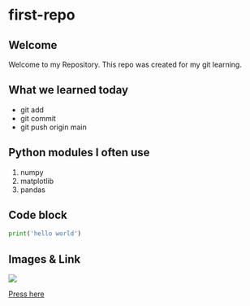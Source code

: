 # first-repo

## Welcome
Welcome to my Repository.
This repo was created for my git learning.

## What we learned today
- git add
- git commit
- git push origin main

## Python modules I often use
1. numpy
2. matplotlib
3. pandas

## Code block

```python
print('hello world')
```

## Images & Link

![](./imgs/cat.jpg)

[Press here](https://www.google.com)



